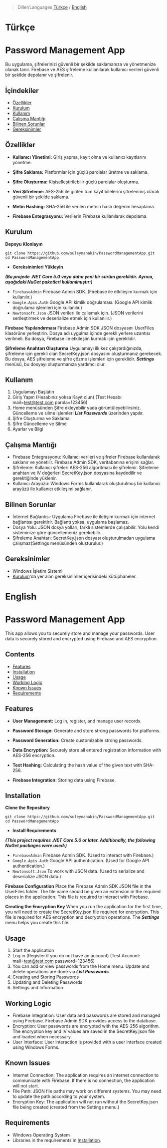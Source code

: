 >Diller/Languages [Türkçe](#türkçe) / [English](#english)
# Türkçe
# Password Management App
Bu uygulama, şifrelerinizi güvenli bir şekilde saklamanıza ve yönetmenize olanak tanır. Firebase ve AES şifreleme kullanılarak kullanıcı verileri güvenli bir şekilde depolanır ve şifrelenir.

## İçindekiler
- [Özellikler](#özellikler)
- [Kurulum](#kurulum)
- [Kullanım](#kullanım)
- [Çalışma Mantığı](#çalışma-mantığı)
- [Bilinen Sorunlar](#bilinen-sorunlar)
- [Gereksinimler](#gereksinimler)

## Özellikler
- **Kullanıcı Yönetimi:** Giriş yapma, kayıt olma ve kullanıcı kayıtlarını yönetme.

- **Şifre Saklama:** Platformlar için güçlü parolalar üretme ve saklama.

- **Şifre Oluşturma:** Kişiselleştirilebilir güçlü parolalar oluşturma.

- **Veri Şifreleme:** AES-256 ile girilen tüm kayıt bilelerini şifrelenmiş olarak güvenli bir şekilde saklama.

- **Metin Hashing:** SHA-256 ile verilen metnin hash değerini hesaplama.

- **Firebase Entegrasyonu:** Verilerin Firebase kullanılarak depolama.


## Kurulum
**Depoyu Klonlayın**
```
git clone https://github.com/suleymanakin/PasswordManagementApp.git
cd PasswordManagementApp
```

- **Gereksinimleri Yükleyin**

***(Bu projede .NET Core 5.0 veya daha yeni bir sürüm gereklidir. Ayrıca, aşağıdaki NuGet paketleri kullanılmıştır:)***

- ```FirebaseAdmin``` Firebase Admin SDK. (Firebase ile etkileşim kurmak için kullanılır.)
- ```Google.Apis.Auth``` Google API kimlik doğrulaması. (Google API kimlik doğrulama işlemleri için kullanılır.)
- ```Newtonsoft.Json``` JSON verileri ile çalışmak için. (JSON verilerini serileştirmek ve deserialize etmek için kullanılır.)


**Firebase Yapılandırması**
Firebase Admin SDK JSON dosyasını UserFiles klasörüne yerleştirin. Dosya adı uygulma içinde gerekli yerlere uzantısı verilmeli. Bu dosya, Firebase ile etkileşim kurmak için gereklidir.

**Şifreleme Anahtarı Oluşturma**
Uygulamayı ilk kez çalıştırdığınızda, şifreleme için gerekli olan SecretKey.json dosyasını oluşturmanız gerekecek. Bu dosya, AES şifreleme ve şifre çözme işlemleri için gereklidir. ***Settings*** menüsü, bu dosyayı oluşturmanıza yardımcı olur.

## Kullanım
1. Uygulamayı Başlatın
2. Giriş Yapın (Hesabınız yoksa Kayıt olun) (Test Hesabı: mail=test@test.com parola=123456)
3. Home menüsünden Şifre ekleyebilir yada görüntüleyebilirsiniz. Güncelleme ve silme işlemleri ***List Passwords*** üzerinden yapılır.
4. Şifre Oluşturma ve Saklama
5. Şifre Güncelleme ve Silme
6. Ayarlar ve Bilgi

## Çalışma Mantığı
- Firebase Entegrasyonu: Kullanıcı verileri ve şifreler Firebase kullanılarak saklanır ve yönetilir. Firebase Admin SDK, veritabanına erişimi sağlar.
- Şifreleme: Kullanıcı şifreleri AES-256 algoritması ile şifrelenir. Şifreleme anahtarı ve IV değerleri SecretKey.json dosyasına kaydedilir ve gerektiğinde yüklenir.
- Kullanıcı Arayüzü: Windows Forms kullanılarak oluşturulmuş bir kullanıcı arayüzü ile kullanıcı etkileşimi sağlanır.

## Bilinen Sorunlar
- İnternet Bağlantısı: Uygulama Firebase ile iletişim kurmak için internet bağlantısı gerektirir. Bağlantı yoksa, uygulama başlamaz.
- Dosya Yolu: JSON dosya yolları, farklı sistemlerde çalışabilir. Yolu kendi sisteminize göre güncellemeniz gerekebilir.
- Şifreleme Anahtarı: SecretKey.json dosyası oluşturulmadan uygulama çalışmaz(Settings menüsünden oluşturulur.)

## Gereksinimler
- Windows İşletim Sistemi
- [Kurulum](#kurulum)'da yer alan gereksinimler içerisindeki kütüphaneler.


# English
# Password Management App
This app allows you to securely store and manage your passwords. User data is securely stored and encrypted using Firebase and AES encryption.

## Contents
- [Features](#features)
- [Installation](#installation)
- [Usage](#usage)
- [Working Logic](#working-logic)
- [Known Issues](#known-issues)
- [Requirements](#requirements)

## Features
- **User Management:** Log in, register, and manage user records.

- **Password Storage:** Generate and store strong passwords for platforms.

- **Password Generation:** Create customizable strong passwords.

- **Data Encryption:** Securely store all entered registration information with AES-256 encryption.

- **Text Hashing:** Calculating the hash value of the given text with SHA-256.

- **Firebase Integration:** Storing data using Firebase.

## Installation
**Clone the Repository**
```
git clone https://github.com/suleymanakin/PasswordManagementApp.git
cd PasswordManagementApp
```

- **Install Requirements**

***(This project requires .NET Core 5.0 or later. Additionally, the following NuGet packages were used:)***

- ```FirebaseAdmin``` Firebase Admin SDK. (Used to interact with Firebase.)
- ```Google.Apis.Auth``` Google API authentication. (Used for Google API authentication.)
- ```Newtonsoft.Json``` To work with JSON data. (Used to serialize and deserialize JSON data.)

**Firebase Configuration**
Place the Firebase Admin SDK JSON file in the UserFiles folder. The file name should be given an extension in the required places in the application. This file is required to interact with Firebase.

**Creating the Encryption Key**
When you run the application for the first time, you will need to create the SecretKey.json file required for encryption. This file is required for AES encryption and decryption operations. The ***Settings*** menu helps you create this file.

## Usage
1. Start the application
2. Log in (Register if you do not have an account) (Test Account: mail=test@test.com password=123456)
3. You can add or view passwords from the Home menu. Update and delete operations are done via ***List Passwords***.
4. Creating and Storing Passwords
5. Updating and Deleting Passwords
6. Settings and Information

## Working Logic
- Firebase Integration: User data and passwords are stored and managed using Firebase. Firebase Admin SDK provides access to the database.
- Encryption: User passwords are encrypted with the AES-256 algorithm. The encryption key and IV values ​​are saved in the SecretKey.json file and loaded when necessary.
- User Interface: User interaction is provided with a user interface created using Windows Forms.

## Known Issues
- Internet Connection: The application requires an internet connection to communicate with Firebase. If there is no connection, the application will not start.
- File Path: JSON file paths may work on different systems. You may need to update the path according to your system.
- Encryption Key: The application will not run without the SecretKey.json file being created (created from the Settings menu.)

## Requirements
- Windows Operating System
- Libraries in the requirements in [Installation](#installation).
